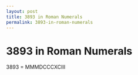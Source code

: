 ```yaml
---
layout: post
title: 3893 in Roman Numerals
permalink: 3893-in-roman-numerals
---
```


# 3893 in Roman Numerals

3893 = MMMDCCCXCIII
